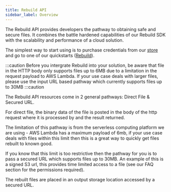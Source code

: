 ```yaml
---
title: Rebuild API
sidebar_label: Overview
---
```


The Rebuild API provides developers the pathway to obtaining safe and secure files. It combines the battle hardened capabilities of our Rebuild SDK with the scalability and performance of a cloud solution.

The simplest way to start using is to purchase credentials from our [store](https://glasswall-store.com/) and go to one of our quickstarts ([Rebuild](https://engineering.glasswallsolutions.com/docs/products/cloud-sdk/rebuild/rebuild-quickstart)).

:::caution
Before you intergrate Rebuild into your solution, be aware that file in the HTTP body only supports files up to 6MB due to a limitation in the request payload to AWS Lambda. If your use case deals with larger files, please use the input URL based pathway which currently supports files up to 30MB
:::caution

The Rebuild API resources come in 2 general pathways: Direct File & Secured URL.

For direct file, the binary data of the file is posted in the body of the http request where it is processed by and the result returned.

The limitation of this pathway is from the serverless computing platform we are using - AWS Lambda has a maximum payload of 6mb, if your use case deals with files within this limit then this is a great way to quickly get files rebuilt to known good.

If you know that this limit is too restrictive then the pathway for you is to pass a secured URL which supports files up to 30MB. An example of this is a signed S3 url, this provides time limited access to a file (see our FAQ section for the permissions required).

The rebuilt files are placed in an output storage location accessed by a secured URL. 




